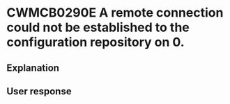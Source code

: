 # CWMCB0290E A remote connection could not be established to the configuration repository on 0.

## Explanation

## User response